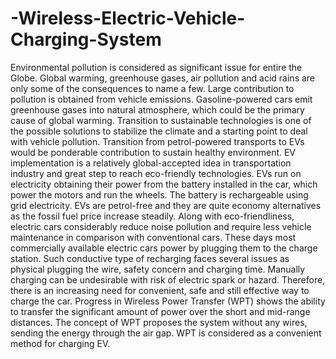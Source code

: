 # -Wireless-Electric-Vehicle-Charging-System
Environmental pollution is considered as significant issue for entire the Globe. Global warming, greenhouse gases, air pollution and acid rains are only some of the consequences to name a few. Large contribution to pollution is obtained from vehicle emissions. Gasoline-powered cars emit greenhouse gases into natural atmosphere, which could be the primary cause of global warming. Transition to sustainable technologies is one of the possible solutions to stabilize the climate and a starting point to deal with vehicle pollution. Transition from petrol-powered transports to EVs would be ponderable contribution to sustain healthy environment. EV implementation is a relatively global-accepted idea in transportation industry and great step to reach eco-friendly technologies. EVs run on electricity obtaining their power from the battery installed in the car, which power the motors and run the wheels. The battery is rechargeable using grid electricity. EVs are petrol-free and they are quite economy alternatives as the fossil fuel price increase steadily. Along with eco-friendliness, electric cars considerably reduce noise pollution and require less vehicle maintenance in comparison with conventional cars. These days most commercially available electric cars power by plugging them to the charge station. Such conductive type of recharging faces several issues as physical plugging the wire, safety concern and charging time. Manually charging can be undesirable with risk of electric spark or hazard. Therefore, there is an increasing need for convenient, safe and still effective way to charge the car. Progress in Wireless Power Transfer (WPT) shows the ability to transfer the significant amount of power over the short and mid-range distances. The concept of WPT proposes the system without any wires, sending the energy through the air gap. WPT is considered as a convenient method for charging EV. 
